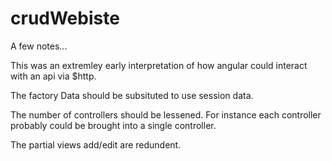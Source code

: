 crudWebiste
===========
A few notes...

This was an extremley early interpretation of how angular could interact with an api via $http.

The factory Data should be subsituted to use session data.

The number of controllers should be lessened. For instance each controller probably could be brought into a single controller.

The partial views add/edit are redundent.

